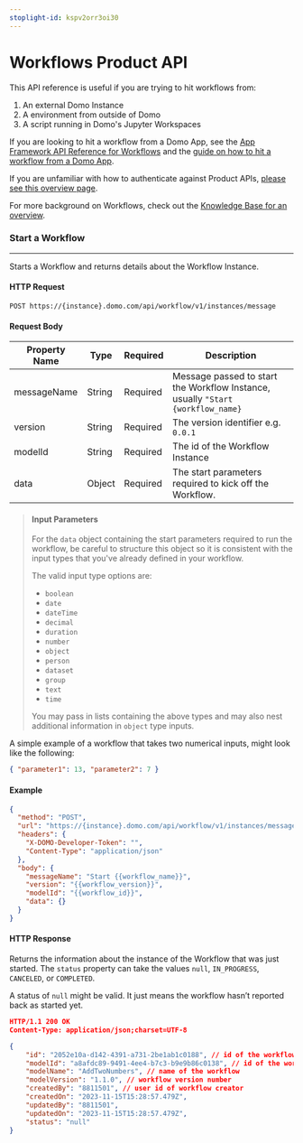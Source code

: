 ```yaml
---
stoplight-id: kspv2orr3oi30
---
```


# Workflows Product API

This API reference is useful if you are trying to hit workflows from:

1. An external Domo Instance
2. A environment from outside of Domo
3. A script running in Domo's Jupyter Workspaces

If you are looking to hit a workflow from a Domo App, see the [App Framework API Reference for Workflows](../Domo-App-APIs/Workflows-API.md) and the [guide on how to hit a workflow from a Domo App](https://developer.domo.com/portal/81056f6209bfc-start-a-workflow-from-an-app).

If you are unfamiliar with how to authenticate against Product APIs, [please see this overview page](../Getting-Started/api-authentication.md).

For more background on Workflows, check out the [Knowledge Base for an overview](https://domo-support.domo.com/s/article/000005108?language=en_US).

### Start a Workflow

---

Starts a Workflow and returns details about the Workflow Instance.

#### HTTP Request

```text
POST https://{instance}.domo.com/api/workflow/v1/instances/message
```

#### Request Body

| Property Name | Type   | Required | Description                                                                     |
| ------------- | ------ | -------- | ------------------------------------------------------------------------------- |
| messageName   | String | Required | Message passed to start the Workflow Instance, usually `"Start {workflow_name}` |
| version       | String | Required | The version identifier e.g. `0.0.1`                                             |
| modelId       | String | Required | The id of the Workflow Instance                                                 |
| data          | Object | Required | The start parameters required to kick off the Workflow.                         |

> #### Input Parameters
>
> For the `data` object containing the start parameters required to run the workflow, be careful to structure this object so it is consistent with the input types that you've already defined in your workflow.
>
> The valid input type options are:
>
> - `boolean`
> - `date`
> - `dateTime`
> - `decimal`
> - `duration`
> - `number`
> - `object`
> - `person`
> - `dataset`
> - `group`
> - `text`
> - `time`
>
> You may pass in lists containing the above types and may also nest additional information in `object` type inputs.

A simple example of a workflow that takes two numerical inputs, might look like the following:

```json
{ "parameter1": 13, "parameter2": 7 }
```

#### Example

```json
{
  "method": "POST",
  "url": "https://{instance}.domo.com/api/workflow/v1/instances/message",
  "headers": {
    "X-DOMO-Developer-Token": "",
    "Content-Type": "application/json"
  },
  "body": {
    "messageName": "Start {{workflow_name}}",
    "version": "{{workflow_version}}",
    "modelId": "{{workflow_id}}",
    "data": {}
  }
}
```

#### HTTP Response

Returns the information about the instance of the Workflow that was just started. The `status` property can take the values `null`, `IN_PROGRESS`, `CANCELED`, or `COMPLETED`.

A status of `null` might be valid. It just means the workflow hasn’t reported back as started yet.

```json
HTTP/1.1 200 OK
Content-Type: application/json;charset=UTF-8

{
    "id": "2052e10a-d142-4391-a731-2be1ab1c0188", // id of the workflow
    "modelId": "a8afdc89-9491-4ee4-b7c3-b9e9b86c0138", // id of the workflow instance
    "modelName": "AddTwoNumbers", // name of the workflow
    "modelVersion": "1.1.0", // workflow version number
    "createdBy": "8811501", // user id of workflow creator
    "createdOn": "2023-11-15T15:28:57.479Z",
    "updatedBy": "8811501",
    "updatedOn": "2023-11-15T15:28:57.479Z",
    "status": "null"
}
```
